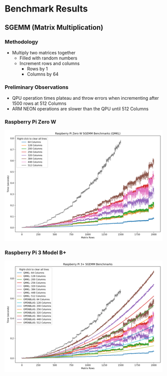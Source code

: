 # Benchmark Results

## SGEMM (Matrix Multiplication)

### Methodology
- Multiply two matrices together
  - Filled with random numbers
  - Increment rows and columns
    - Rows by 1
    - Columns by 64


### Preliminary Observations
- QPU operation times plateau and throw errors when incrementing after 1500 rows at 512 Columns
- ARM NEON operations are slower than the QPU until 512 Columns

### Raspberry Pi Zero W

![Raspberry Pi Zero W](https://raw.githubusercontent.com/kashyappanda/RPi_Benchmarks/main/matrix_multiplication/Raspberry%20Pi%20Zero%20W.png)

### Raspberry Pi 3 Model B+

![Raspberry Pi 3 Model B+](https://raw.githubusercontent.com/kashyappanda/RPi_Benchmarks/main/matrix_multiplication/Raspberry%20Pi%203%20Model%20B%2B.png)
